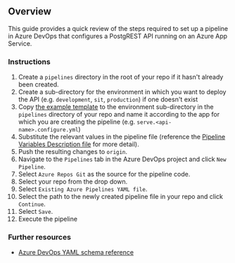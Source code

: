## Overview 
This guide provides a quick review of the steps required to set up a pipeline in Azure DevOps that configures a PostgREST API running on an Azure App Service.

### Instructions
1. Create a `pipelines` directory in the root of your repo if it hasn't already been created.
2. Create a sub-directory for the environment in which you want to deploy the API (e.g. `development`, `sit`, `production`) if one doesn't exist 
3. Copy [the example template](./files/configure-postgrest-api.yml) to the environment sub-directory in the `pipelines` directory of your repo and name it according to the app for which you are creating the pipeline (e.g. `serve.<api-name>.configure.yml`)
4. Substitute the relevant values in the pipeline file (reference the [Pipeline Variables Description file](./Pipeline%20Variables%20Description.md) for more detail).
5. Push the resulting changes to `origin`.
6. Navigate to the `Pipelines` tab in the Azure DevOps project and click `New Pipeline`.
7. Select `Azure Repos Git` as the source for the pipeline code.
8. Select your repo from the drop down.
9. Select `Existing Azure Pipelines YAML file`.
10. Select the path to the newly created pipeline file in your repo and click `Continue`.
11. Select `Save`.
12. Execute the pipeline

### Further resources
 - [Azure DevOps YAML schema reference](https://docs.microsoft.com/en-us/azure/devops/pipelines/yaml-schema/?view=azure-pipelines) 